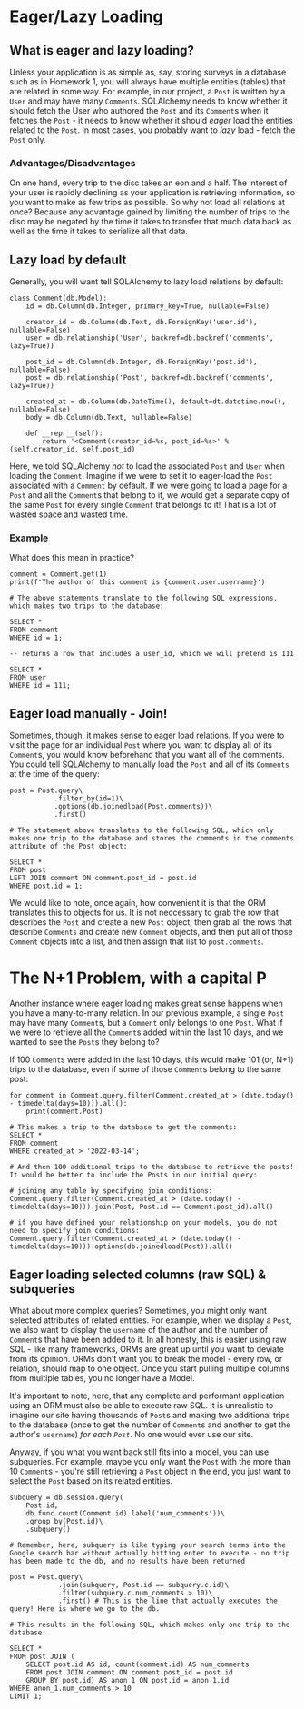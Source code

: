 # Eager/Lazy Loading

## What is eager and lazy loading?
Unless your application is as simple as, say, storing surveys in a database such as in Homework 1, you will always have multiple entities (tables) that are related in some way. For example, in our project, a `Post` is written by a `User` and may have many `Comments`.
SQLAlchemy needs to know whether it should fetch the User who authored the `Post` and its `Comment`s when it fetches the `Post` - it needs to know whether it should *eager* load the entities related to the `Post`. In most cases, you probably want to *lazy* load - fetch the `Post` only.

### Advantages/Disadvantages
On one hand, every trip to the disc takes an eon and a half. The interest of your user is rapidly declining as your application is retrieving information, so you want to make as few trips as possible. So why not load all relations at once? Because any advantage gained by limiting the number of trips to the disc may be negated by the time it takes to transfer that much data back as well as the time it takes to serialize all that data.

## Lazy load by default
Generally, you will want tell SQLAlchemy to lazy load relations by default:

```
class Comment(db.Model):
    id = db.Column(db.Integer, primary_key=True, nullable=False)

    creator_id = db.Column(db.Text, db.ForeignKey('user.id'), nullable=False)
    user = db.relationship('User', backref=db.backref('comments', lazy=True))

    post_id = db.Column(db.Integer, db.ForeignKey('post.id'), nullable=False)
    post = db.relationship('Post', backref=db.backref('comments', lazy=True))

    created_at = db.Column(db.DateTime(), default=dt.datetime.now(), nullable=False)
    body = db.Column(db.Text, nullable=False)

    def __repr__(self):
        return '<Comment(creator_id=%s, post_id=%s>' % (self.creator_id, self.post_id)
```

Here, we told SQLAlchemy *not* to load the associated `Post` and `User` when loading the `Comment`. Imagine if we were to set it to eager-load the `Post` associated with a `Comment` by default. If we were going to load a page for a `Post` and all the `Comment`s that belong to it, we would get a separate copy of the same `Post` for every single `Comment` that belongs to it! That is a lot of wasted space and wasted time.

### Example
What does this mean in practice?

```
comment = Comment.get(1)
print(f'The author of this comment is {comment.user.username}')

# The above statements translate to the following SQL expressions, which makes two trips to the database:

SELECT *
FROM comment
WHERE id = 1;

-- returns a row that includes a user_id, which we will pretend is 111

SELECT *
FROM user
WHERE id = 111;
```

## Eager load manually - Join!
Sometimes, though, it makes sense to eager load relations. If you were to visit the page for an individual `Post` where you want to display all of its `Comment`s, you would know beforehand that you want all of the comments. You could tell SQLAlchemy to manually load the `Post` and all of its `Comments` at the time of the query:

```
post = Post.query\
           .filter_by(id=1)\
           .options(db.joinedload(Post.comments))\
           .first()

# The statement above translates to the following SQL, which only makes one trip to the database and stores the comments in the comments attribute of the Post object:

SELECT *
FROM post
LEFT JOIN comment ON comment.post_id = post.id
WHERE post.id = 1;
```

We would like to note, once again, how convenient it is that the ORM translates this to objects for us. It is not neccessary to grab the row that describes the `Post` and create a new `Post` object, then grab all the rows that describe `Comments` and create new `Comment` objects, and then put all of those `Comment` objects into a list, and then assign that list to `post.comments`.

# The N+1 Problem, with a capital P
Another instance where eager loading makes great sense happens when you have a many-to-many relation. In our previous example, a single `Post` may have many `Comment`s, but a `Comment` only belongs to one `Post`. What if we were to retrieve all the `Comment`s added within the last 10 days, and we wanted to see the `Post`s they belong to?

If 100 `Comment`s were added in the last 10 days, this would make 101 (or, N+1) trips to the database, even if some of those `Comment`s belong to the same post:

```
for comment in Comment.query.filter(Comment.created_at > (date.today() - timedelta(days=10))).all():
    print(comment.Post)

# This makes a trip to the database to get the comments:
SELECT *
FROM comment
WHERE created_at > '2022-03-14';

# And then 100 additional trips to the database to retrieve the posts! It would be better to include the Posts in our initial query:

# joining any table by specifying join conditions:
Comment.query.filter(Comment.created_at > (date.today() - timedelta(days=10))).join(Post, Post.id == Comment.post_id).all()

# if you have defined your relationship on your models, you do not need to specify join conditions:
Comment.query.filter(Comment.created_at > (date.today() - timedelta(days=10))).options(db.joinedload(Post)).all()
```

## Eager loading selected columns (raw SQL) & subqueries
What about more complex queries? Sometimes, you might only want selected attributes of related entities. For example, when we display a `Post`, we also want to display the `username` of the author and the number of `Comment`s that have been added to it. In all honesty, this is easier using raw SQL - like many frameworks, ORMs are great up until you want to deviate from its opinion. ORMs don't want you to break the model - every row, or relation, should map to one object. Once you start pulling multiple columns from multiple tables, you no longer have a Model.

It's important to note, here, that any complete and performant application using an ORM must also be able to execute raw SQL. It is unrealistic to imagine our site having thousands of `Post`s and making two additional trips to the database (once to get the number of `Comment`s and another to get the author's `username`) *for each `Post`*. No one would ever use our site.

Anyway, if you what you want back still fits into a model, you can use subqueries. For example, maybe you only want the `Post` with the more than 10 `Comment`s - you're still retrieving a `Post` object in the end, you just want to select the `Post` based on its related entities.

```
subquery = db.session.query(
    Post.id,
    db.func.count(Comment.id).label('num_comments'))\
    .group_by(Post.id)\
    .subquery()

# Remember, here, subquery is like typing your search terms into the Google search bar without actually hitting enter to execute - no trip has been made to the db, and no results have been returned

post = Post.query\
            .join(subquery, Post.id == subquery.c.id)\
            .filter(subquery.c.num_comments > 10)\
            .first() # This is the line that actually executes the query! Here is where we go to the db.

# This results in the following SQL, which makes only one trip to the database:

SELECT *
FROM post JOIN (
    SELECT post.id AS id, count(comment.id) AS num_comments
    FROM post JOIN comment ON comment.post_id = post.id 
    GROUP BY post.id) AS anon_1 ON post.id = anon_1.id
WHERE anon_1.num_comments > 10
LIMIT 1;
```
